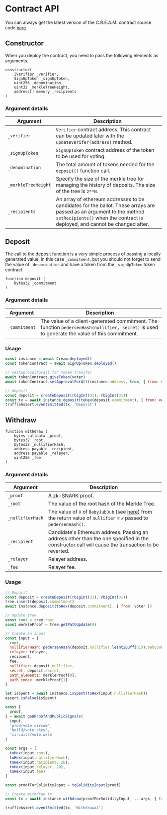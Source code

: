 # Contract API

You can always get the latest version of the C.R.E.A.M. contract source code [here](https://github.com/couger-inc/cream/blob/master/contracts/contracts/Cream.sol).

## Constructor

When you deploy the contract, you need to pass the following elements as arguments.

```solidity
constructor(
    IVerifier _verifier,
    SignUpToken _signUpToken,
    uint256 _denomination,
    uint32 _merkleTreeHeight,
    address[] memory _recipients
)
```

### Argument details

| Argument            | Description                                                                                                                                                                                                                                              |
|---------------------|----------------------------------------------------------------------------------------------------------------------------------------------------------------------------------------------------------------------------------------------------------|
| `_verifier`         | `Verifier` contract address. This contract can be updated later with the `updateVerifer(address)` method.                                                                                                                                                       |
| `_signUpToken`      | `SignUpToken` contract address of the token to be used for voting.                                                                                                                                                                                       |
| `_denomination`     | The total amount of tokens needed for the `deposit()` function call.                                                                                                                                                                                      |
| `_merkleTreeHeight` | Specify the size of the merkle tree for managing the history of deposits. The size of the tree is `2**N`.                                                                                                                                                |
| `_recipients`       | An array of ethereum addresses to be candidates for the ballot. These arrays are passed as an argument to the method `setRecipients()` when the contract is deployed, and cannot be changed after. |

## Deposit

The call to the deposit function is a very simple process of passing a locally generated value, in this case `_commitment`, but you should not forget to send the value of `_denomination` and have a token from the `_signUpToken` token contract.

```solidity
function deposit (
    bytes32 _commitment
)
```

### Argument details

| Argument      | Description                                                                                                                                  |
|---------------|----------------------------------------------------------------------------------------------------------------------------------------------|
| `_commitment` | The value of a client-generated commitment. The function `pedersenHash(nullifier, secret)` is used to generate the value of this commitment. |

### Usage

```javascript
const instance = await Cream.deployed()
const tokenContract = await SignUpToken.deployed()

// setApprovalforall for token transfer
await tokenContract.giveToken(voter)
await tokenContract.setApprovalForAll(instance.address, true, { from: voter })

// deposit
const deposit = createDeposit(rbigInt(31), rbigInt(31))
const tx = await instance.deposit(toHex(deposit.commitment), { from: voter })
truffleAssert.eventEmitted(tx, 'Deposit')
```

## Withdraw

```solidity
function withdraw (
    bytes calldata _proof,
    bytes32 _root,
    bytes32 _nullifierHash,
    address payable _recipient,
    address payable _relayer,
    uint256 _fee
)
```

### Argument details

| Argument      | Description                                                                                                                                  |
|---------------|----------------------------------------------------------------------------------------------------------------------------------------------|
| `_proof` | A zk-SNARK proof.|
| `_root`| The value of the root hash of the Merkle Tree.|
| `_nullifierHash` | The value of `X` of `BabyJubJub` (see [here](https://eips.ethereum.org/EIPS/eip-2494)) from the return value of `nullifier` = `𝑘` passed to `pedersenHash()`.|
| `_recipient` | Candidate's Ethereum address. Passing an address other than the one specified in the constructor call will cause the transaction to be reverted. |
| `_relayer` | Relayer address.|
| `_fee` | Relayer fee.|

### Usage

```javascript
// Deposit
const deposit = createDeposit(rbigInt(31), rbigInt(31))
tree.insert(deposit.commitment)
await instance.deposit(toHex(deposit.commitment), { from: voter })

// Update tree
const root = tree.root
const merkleProof = tree.getPathUpdate(0)

// Create an input
const input = {
  root,
  nullifierHash: pedersenHash(deposit.nullifier.leInt2Buff(31)).babyJubX,
  relayer: relayer,
  recipient,
  fee,
  nullifier: deposit.nullifier,
  secret: deposit.secret,
  path_elements: merkleProof[0],
  path_index: merkleProof[1]
}

let isSpent = await instance.isSpent(toHex(input.nullifierHash))
assert.isFalse(isSpent)

const {
  proof,
} = await genProofAndPublicSignals(
  input,
  'prod/vote.circom',
  'build/vote.zkey',
  'circuits/vote.wasm'
)

const args = [
  toHex(input.root),
  toHex(input.nullifierHash),
  toHex(input.recipient, 20),
  toHex(input.relayer, 20),
  toHex(input.fee)
]

const proofForSolidityInput = toSolidityInput(proof)

// Create withdraw tx
const tx = await instance.withdraw(proofForSolidityInput, ...args, { from: relayer })

truffleAssert.eventEmitted(tx, 'Withdrawal')
```
